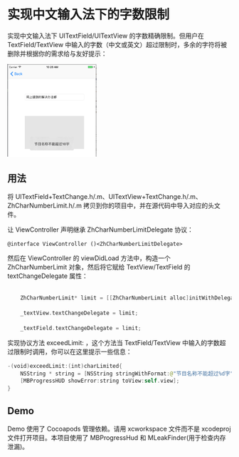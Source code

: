 # 实现中文输入法下的字数限制

实现中文输入法下 UITextField/UITextView 的字数精确限制。但用户在 TextField/TextView 中输入的字数（中文或英文）超过限制时，多余的字符将被删除并根据你的需求给与友好提示：

<img src="1.png" width="200"/>

## 用法

将 UITextField+TextChange.h/.m、UITextView+TextChange.h/.m、ZhCharNumberLimit.h/.m 拷贝到你的项目中，并在源代码中导入对应的头文件。

让 ViewController 声明继承 ZhCharNumberLimitDelegate 协议：

	@interface ViewController ()<ZhCharNumberLimitDelegate>
 
然后在 ViewController 的 viewDidLoad  方法中，构造一个 ZhCharNumberLimit 对象，然后将它赋给 TextView/TextField 的 textChangeDelegate 属性：

```swift

	ZhCharNumberLimit* limit = [[ZhCharNumberLimit alloc]initWithDelegate:self charLimited:10];
    
    _textView.textChangeDelegate = limit;
    
    _textField.textChangeDelegate = limit;
```

实现协议方法 exceedLimit: ，这个方法当 TextField/TextView 中输入的字数超过限制时调用，你可以在这里提示一些信息：

```swift
-(void)exceedLimit:(int)charLimited{
    NSString * string = [NSString stringWithFormat:@"节目名称不能超过%d字",charLimited];
    [MBProgressHUD showError:string toView:self.view];
}
```

## Demo

Demo 使用了 Cocoapods 管理依赖。请用 xcworkspace 文件而不是 xcodeproj 文件打开项目。本项目使用了 MBProgressHud 和 MLeakFinder(用于检查内存泄漏)。